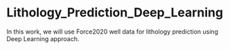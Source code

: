 # Lithology_Prediction_Deep_Learning
In this work, we will use Force2020 well data for lithology prediction using Deep Learning approach.
